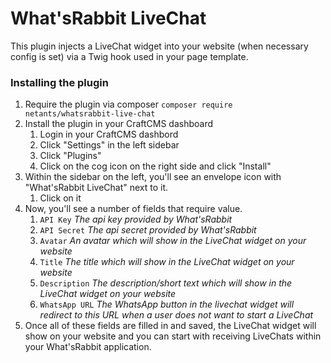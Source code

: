 # What'sRabbit LiveChat

This plugin injects a LiveChat widget into your website (when necessary config is set) via a Twig hook used in your page template.

### Installing the plugin
1. Require the plugin via composer `composer require netants/whatsrabbit-live-chat`
2. Install the plugin in your CraftCMS dashboard
   1. Login in your CraftCMS dashbord
   2. Click "Settings" in the left sidebar
   3. Click "Plugins"
   4. Click on the cog icon on the right side and click "Install"
3. Within the sidebar on the left, you'll see an envelope icon with "What'sRabbit LiveChat" next to it.
   1. Click on it
4. Now, you'll see a number of fields that require value.
   1. `API Key` _The api key provided by What'sRabbit_
   2. `API Secret` _The api secret provided by What'sRabbit_
   3. `Avatar` _An avatar which will show in the LiveChat widget on your website_
   4. `Title` _The title which will show in the LiveChat widget on your website_
   5. `Description` _The description/short text which will show in the LiveChat widget on your website_
   6. `WhatsApp URL` _The WhatsApp button in the livechat widget will redirect to this URL when a user does not want to start a LiveChat_
5. Once all of these fields are filled in and saved, the LiveChat widget will show on your website and you can start with receiving LiveChats within your What'sRabbit application. 
